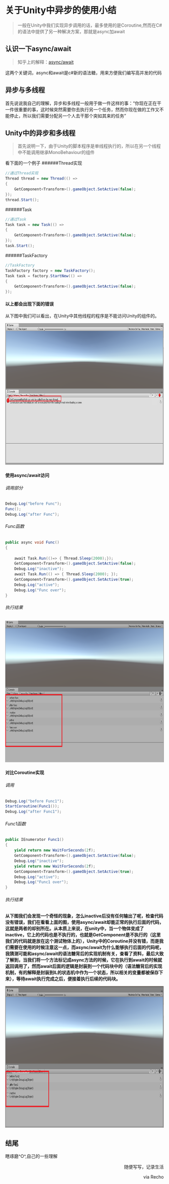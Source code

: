 # 关于Unity中异步的使用小结
> 一般在Unity中我们实现异步调用的话，最多使用的是Coroutine,然而在C#的语法中提供了另一种解决方案，那就是async加await

## 认识一下async/await
> 知乎上的解释：[async/await](https://www.zhihu.com/question/56651792)

这两个关键词，async和await是c#新的语法糖，用来方便我们编写高并发的代码

## 异步与多线程
首先说说我自己的理解，异步和多线程一般用于做一件这样的事：“你现在正在干一件很重要的事，这时候突然需要你去执行另一个任务，然而你现在做的工作又不能停止，所以我们需要分配另一个人去干那个突如其来的任务”

## Unity中的异步和多线程
> 首先说明一下，由于Unity的脚本程序是单线程执行的，所以在另一个线程中不能调用继承MonoBehaviour的组件

看下面的一个例子
######Thread实现
```C#
//通过Thread实现
Thread thread = new Thread(() =>
{
	GetComponent<Transform>().gameObject.SetActive(false);
});
thread.Start();
```
######Task
```c#
//通过Task
Task task = new Task(() =>
{
	GetComponent<Transform>().gameObject.SetActive(false);
});
task.Start();
```
######TaskFactory
```c#
//TaskFactory
TaskFactory factory = new TaskFactory();
Task task = factory.StartNew(() =>
{
    GetComponent<Transform>().gameObject.SetActive(false);
});
```
#### 以上都会出现下面的错误
从下图中我们可以看出，在Unity中其他线程的程序是不能访问Unity的组件的。
<div align="center">
<img src="./img/asyncAwait1.png" width="728" height="450"/>
</div>

#### 使用async/await访问
###### 调用部分
```c#
Debug.Log("before Func");
Func();
Debug.Log("after Func");
```
###### Func函数
```c#
public async void Func()
{

    await Task.Run(()=> { Thread.Sleep(2000);});
    GetComponent<Transform>().gameObject.SetActive(false);
    Debug.Log("inactive");
    await Task.Run(() => { Thread.Sleep(2000); });
    GetComponent<Transform>().gameObject.SetActive(true);
    Debug.Log("active");
    Debug.Log("Func over");
}
```
###### 执行结果
<div align="center">
<img src="./img/asyncAwait2.png" width="728" height="450"/>
</div>

#### 对比Coroutine实现
###### 调用
```c#
Debug.Log("before Func1");
StartCoroutine(Func1());
Debug.Log("after Func1");
```
###### Func1函数
```c#
public IEnumerator Func1()
{
    yield return new WaitForSeconds(2f);
    GetComponent<Transform>().gameObject.SetActive(false);
    Debug.Log("inactive");
    yield return new WaitForSeconds(2f);
    GetComponent<Transform>().gameObject.SetActive(true);
    Debug.Log("active");
    Debug.Log("Func1 over");
}
```
###### 执行结果
**从下图我们会发现一个奇怪的现象，怎么inactive后没有任何输出了呢，检查代码没有错误，我们在看看上面的图，使用async/await却能正常的执行后面的代码，这就是两者的却别所在。从本质上来说，在unity中，当一个物体变成了inactive，它上的代码也是不执行的，也就是GetComponent是不执行的（这里我们的代码就是放在这个测试物体上的），Unity中的Coroutine并没有错，而是我们需要在使用的时候注意这一点，而async/await为什么能够执行后面的代码呢，我猜测可能和async/await的语法糖背后的实现机制有关，查看了资料，最后大致了解到，当我们将一个方法标记成async方法的时候，它在执行到await的时候就返回调用了，然而await后面的逻辑是封装到一个代码块中的（语法糖背后的实现机制，有的解释是封装到IL的状态机中作为一个状态，所以相关的变量都被保存下来），等待await执行完成之后，便接着执行后续的代码块。**
<div align="center">
<img src="./img/asyncAwait3.png" width="728" height="450"/>
</div>

## 结尾
瞎琢磨\^O^,自己的一些理解


<div align="right">
随便写写，记录生活
<p>via Recho</p>
</div>